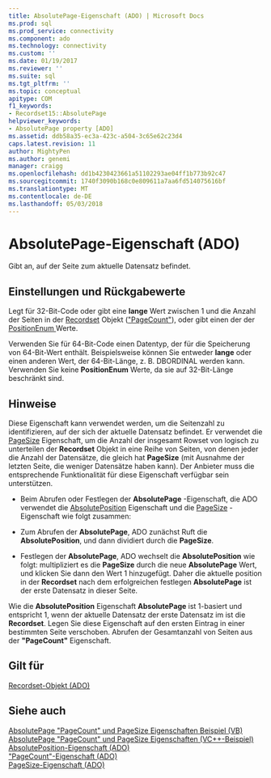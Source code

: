 ```yaml
---
title: AbsolutePage-Eigenschaft (ADO) | Microsoft Docs
ms.prod: sql
ms.prod_service: connectivity
ms.component: ado
ms.technology: connectivity
ms.custom: ''
ms.date: 01/19/2017
ms.reviewer: ''
ms.suite: sql
ms.tgt_pltfrm: ''
ms.topic: conceptual
apitype: COM
f1_keywords:
- Recordset15::AbsolutePage
helpviewer_keywords:
- AbsolutePage property [ADO]
ms.assetid: ddb58a35-ec3a-423c-a504-3c65e62c23d4
caps.latest.revision: 11
author: MightyPen
ms.author: genemi
manager: craigg
ms.openlocfilehash: dd1b4230423661a51102293ae04ff1b773b92c47
ms.sourcegitcommit: 1740f3090b168c0e809611a7aa6fd514075616bf
ms.translationtype: MT
ms.contentlocale: de-DE
ms.lasthandoff: 05/03/2018
---
```

# <a name="absolutepage-property-ado"></a>AbsolutePage-Eigenschaft (ADO)
Gibt an, auf der Seite zum aktuelle Datensatz befindet.  
  
## <a name="settings-and-return-values"></a>Einstellungen und Rückgabewerte  
 Legt für 32-Bit-Code oder gibt eine **lange** Wert zwischen 1 und die Anzahl der Seiten in der [Recordset](../../../ado/reference/ado-api/recordset-object-ado.md) Objekt (["PageCount"](../../../ado/reference/ado-api/pagecount-property-ado.md)), oder gibt einen der der [PositionEnum ](../../../ado/reference/ado-api/positionenum.md) Werte.  
  
 Verwenden Sie für 64-Bit-Code einen Datentyp, der für die Speicherung von 64-Bit-Wert enthält. Beispielsweise können Sie entweder **lange** oder einen anderen Wert, der 64-Bit-Länge, z. B. DBORDINAL werden kann. Verwenden Sie keine **PositionEnum** Werte, da sie auf 32-Bit-Länge beschränkt sind.  
  
## <a name="remarks"></a>Hinweise  
 Diese Eigenschaft kann verwendet werden, um die Seitenzahl zu identifizieren, auf der sich der aktuelle Datensatz befindet. Er verwendet die [PageSize](../../../ado/reference/ado-api/pagesize-property-ado.md) Eigenschaft, um die Anzahl der insgesamt Rowset von logisch zu unterteilen der **Recordset** Objekt in eine Reihe von Seiten, von denen jeder die Anzahl der Datensätze, die gleich hat **PageSize** (mit Ausnahme der letzten Seite, die weniger Datensätze haben kann). Der Anbieter muss die entsprechende Funktionalität für diese Eigenschaft verfügbar sein unterstützen.  
  
-   Beim Abrufen oder Festlegen der **AbsolutePage** -Eigenschaft, die ADO verwendet die [AbsolutePosition](../../../ado/reference/ado-api/absoluteposition-property-ado.md) Eigenschaft und die [PageSize](../../../ado/reference/ado-api/pagesize-property-ado.md) -Eigenschaft wie folgt zusammen:  
  
-   Zum Abrufen der **AbsolutePage**, ADO zunächst Ruft die **AbsolutePosition**, und dann dividiert durch die **PageSize**.  
  
-   Festlegen der **AbsolutePage**, ADO wechselt die **AbsolutePosition** wie folgt: multipliziert es die **PageSize** durch die neue **AbsolutePage** Wert, und klicken Sie dann den Wert 1 hinzugefügt. Daher die aktuelle position in der **Recordset** nach dem erfolgreichen festlegen **AbsolutePage** ist der erste Datensatz in dieser Seite.  
  
 Wie die **AbsolutePosition** Eigenschaft **AbsolutePage** ist 1-basiert und entspricht 1, wenn der aktuelle Datensatz der erste Datensatz im ist die **Recordset**. Legen Sie diese Eigenschaft auf den ersten Eintrag in einer bestimmten Seite verschoben. Abrufen der Gesamtanzahl von Seiten aus der **"PageCount"** Eigenschaft.  
  
## <a name="applies-to"></a>Gilt für  
 [Recordset-Objekt (ADO)](../../../ado/reference/ado-api/recordset-object-ado.md)  
  
## <a name="see-also"></a>Siehe auch  
 [AbsolutePage "PageCount" und PageSize Eigenschaften Beispiel (VB)](../../../ado/reference/ado-api/absolutepage-pagecount-and-pagesize-properties-example-vb.md)   
 [AbsolutePage "PageCount" und PageSize Eigenschaften (VC++-Beispiel)](../../../ado/reference/ado-api/absolutepage-pagecount-and-pagesize-properties-example-vc.md)   
 [AbsolutePosition-Eigenschaft (ADO)](../../../ado/reference/ado-api/absoluteposition-property-ado.md)   
 ["PageCount"-Eigenschaft (ADO)](../../../ado/reference/ado-api/pagecount-property-ado.md)   
 [PageSize-Eigenschaft (ADO)](../../../ado/reference/ado-api/pagesize-property-ado.md)
